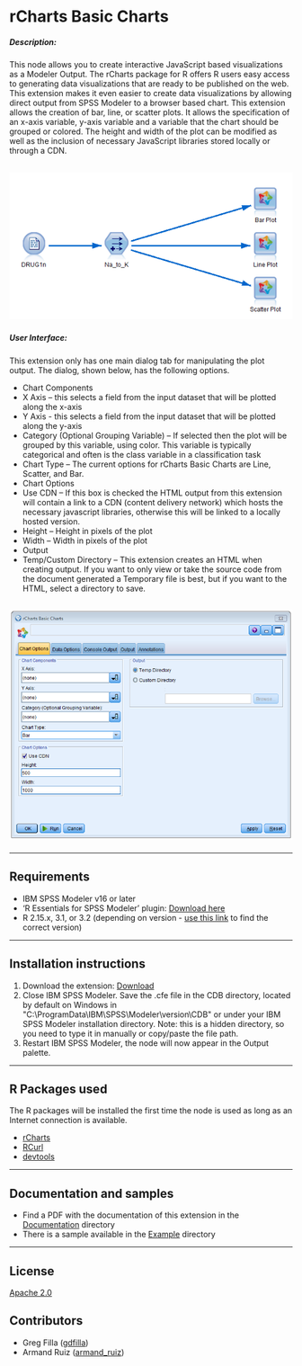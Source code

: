 # rCharts Basic Charts
##### Description:

This node allows you to create interactive JavaScript based visualizations as a Modeler Output.  The rCharts package for R offers R users easy access to generating data visualizations that are ready to be published on the web.  This extension makes it even easier to create data visualizations by allowing direct output from SPSS Modeler to a browser based chart.   This extension allows the creation of bar, line, or scatter plots.  It allows the specification of an x-axis variable, y-axis variable and a variable that the chart should be grouped or colored.   The height and width of the plot can be modified as well as the inclusion of necessary JavaScript libraries stored locally or through a CDN.

![Stream](https://raw.githubusercontent.com/IBMPredictiveAnalytics/rCharts_Basic_Charts/master/screenshots/stream.png)
---

##### User Interface:

This extension only has one main dialog tab for manipulating the plot output.  The dialog, shown below, has the following options.

- Chart Components
 - X Axis – this selects a field from the input dataset that will be plotted along the x-axis
 - Y Axis - this selects a field from the input dataset that will be plotted along the y-axis
 - Category (Optional Grouping Variable) – If selected then the plot will be grouped by this variable, using color.  This variable is typically categorical and often is the class variable in a classification task
 - Chart Type – The current options for rCharts Basic Charts are Line, Scatter, and Bar.
- Chart Options
 - Use CDN – If this box is checked the HTML output from this extension will contain a link to a CDN (content delivery network) which hosts the necessary javascript libraries, otherwise this will be linked to a locally hosted version.
 - Height – Height in pixels of the plot
 - Width – Width in pixels of the plot
- Output
 - Temp/Custom Directory – This extension creates an HTML when creating output.  If you want to only view or take the source code from the document generated a Temporary file is best, but if you want to the HTML, select a directory to save.


![Dialog1](https://raw.githubusercontent.com/IBMPredictiveAnalytics/rCharts_Basic_Charts/master/screenshots/dialog.png)
---
---
Requirements
----
- IBM SPSS Modeler v16 or later
- ‘R Essentials for SPSS Modeler’ plugin: [Download here][4]
-  R 2.15.x, 3.1, or 3.2 (depending on version - [use this link][6] to find the correct version)

---
Installation instructions
----
1. Download the extension: [Download][5]
2. Close IBM SPSS Modeler. Save the .cfe file in the CDB directory, located by default on Windows in "C:\ProgramData\IBM\SPSS\Modeler\version\CDB" or under your IBM SPSS Modeler installation directory.  Note: this is a hidden directory, so you need to type it in manually or copy/paste the file path.
3. Restart IBM SPSS Modeler, the node will now appear in the Output palette.

---
R Packages used
----
The R packages will be installed the first time the node is used as long as an Internet connection is available.

- [rCharts][7]
- [RCurl][8]
- [devtools][9]


---
Documentation and samples
----
- Find a PDF with the documentation of this extension in the [Documentation][2] directory
- There is a sample available in the [Example][3] directory


---
License
----

[Apache 2.0][1]


Contributors
----

  - Greg Filla ([gdfilla](https://twitter.com/gdfilla))
  - Armand Ruiz ([armand_ruiz](https://twitter.com/armand_ruiz))

[1]: http://www.apache.org/licenses/LICENSE-2.0.html
[2]: https://github.com/IBMPredictiveAnalytics/rCharts_Basic_Charts/tree/master/docs
[3]: https://github.com/IBMPredictiveAnalytics/rCharts_Basic_Charts/tree/master/example
[4]: https://github.com/IBMPredictiveAnalytics/R_Essentials_Modeler/releases
[5]:https://github.com/IBMPredictiveAnalytics/rCharts_Basic_Charts/blob/master/src/rChartsBasicCharts.cfe
[6]:https://developer.ibm.com/predictiveanalytics/downloads/
[7]: http://ramnathv.github.io/rCharts/
[8]: https://cran.r-project.org/web/packages/RCurl/
[9]: https://cran.r-project.org/web/packages/devtools/
